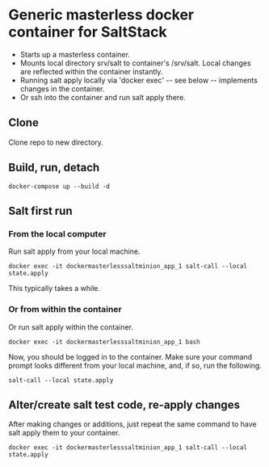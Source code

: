 # Generic masterless docker container for SaltStack

- Starts up a masterless container.
- Mounts local directory srv/salt to container's /srv/salt. Local changes are reflected within the container instantly.
- Running salt apply locally via 'docker exec' -- see below -- implements changes in the container.
- Or ssh into the container and run salt apply there.

## Clone

Clone repo to new directory.


## Build, run, detach

```
docker-compose up --build -d
```


## Salt first run

### From the local computer

Run salt apply from your local machine.

```
docker exec -it dockermasterlesssaltminion_app_1 salt-call --local state.apply
```

This typically takes a while.

### Or from within the container

Or run salt apply within the container.

```
docker exec -it dockermasterlesssaltminion_app_1 bash
```

Now, you should be logged in to the container. Make sure your command prompt looks different from your local machine, and, if so, run the following.

```
salt-call --local state.apply
```


## Alter/create salt test code, re-apply changes

After making changes or additions, just repeat the same command to have salt apply them to your container.

```
docker exec -it dockermasterlesssaltminion_app_1 salt-call --local state.apply
```
